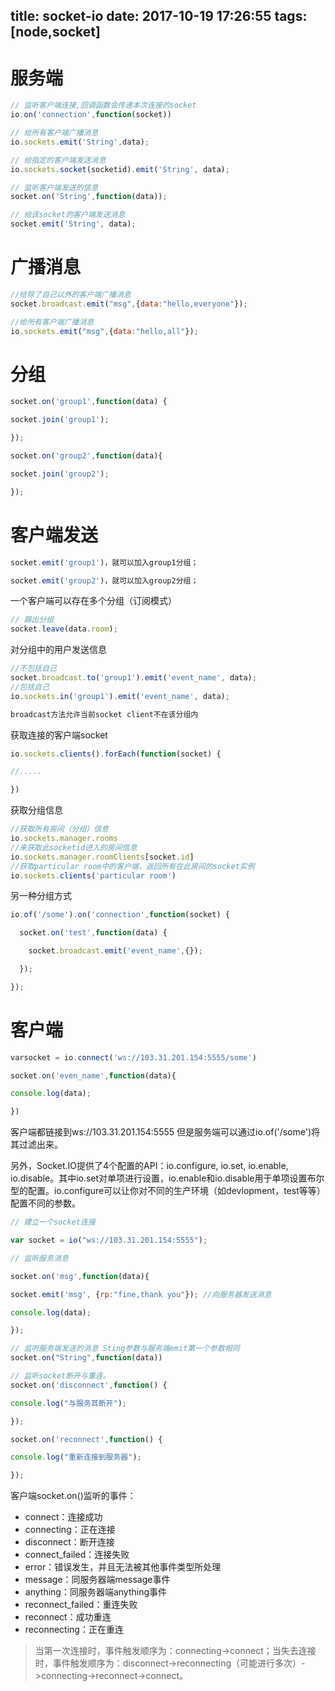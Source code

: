 title: socket-io
date: 2017-10-19 17:26:55
tags: [node,socket]
---
# 服务端

```js
// 监听客户端连接,回调函数会传递本次连接的socket
io.on('connection',function(socket))

// 给所有客户端广播消息
io.sockets.emit('String',data);

// 给指定的客户端发送消息
io.sockets.socket(socketid).emit('String', data);

// 监听客户端发送的信息
socket.on('String',function(data));

// 给该socket的客户端发送消息
socket.emit('String', data);
```

# 广播消息

```js
//给除了自己以外的客户端广播消息
socket.broadcast.emit("msg",{data:"hello,everyone"});

//给所有客户端广播消息
io.sockets.emit("msg",{data:"hello,all"});
```

# 分组
```js
socket.on('group1',function(data) {

socket.join('group1');

});

socket.on('group2',function(data){

socket.join('group2');

});
```

# 客户端发送

```js
socket.emit('group1')，就可以加入group1分组；

socket.emit('group2')，就可以加入group2分组；
```

一个客户端可以存在多个分组（订阅模式）

```js
// 踢出分组
socket.leave(data.room);
```
对分组中的用户发送信息

```js
//不包括自己
socket.broadcast.to('group1').emit('event_name', data);
//包括自己
io.sockets.in('group1').emit('event_name', data);

broadcast方法允许当前socket client不在该分组内
```

获取连接的客户端socket

```js
io.sockets.clients().forEach(function(socket) {

//.....

})
```

获取分组信息

```js
//获取所有房间（分组）信息
io.sockets.manager.rooms
//来获取此socketid进入的房间信息
io.sockets.manager.roomClients[socket.id]
//获取particular room中的客户端，返回所有在此房间的socket实例
io.sockets.clients('particular room')
```
另一种分组方式

```js
io.of('/some').on('connection',function(socket) {

  socket.on('test',function(data) {

    socket.broadcast.emit('event_name',{});

  });

});
```

# 客户端

```js
varsocket = io.connect('ws://103.31.201.154:5555/some')

socket.on('even_name',function(data){

console.log(data);

})
```

客户端都链接到ws://103.31.201.154:5555 但是服务端可以通过io.of('/some')将其过滤出来。

另外，Socket.IO提供了4个配置的API：io.configure, io.set, io.enable, io.disable。其中io.set对单项进行设置，io.enable和io.disable用于单项设置布尔型的配置。io.configure可以让你对不同的生产环境（如devlopment，test等等）配置不同的参数。


```js
// 建立一个socket连接

var socket = io("ws://103.31.201.154:5555");

// 监听服务消息

socket.on('msg',function(data){

socket.emit('msg', {rp:"fine,thank you"}); //向服务器发送消息

console.log(data);

});
```
```js
// 监听服务端发送的消息 Sting参数与服务端emit第一个参数相同
socket.on("String",function(data)) 

// 监听socket断开与重连。
socket.on('disconnect',function() {

console.log("与服务其断开");

});

socket.on('reconnect',function() {

console.log("重新连接到服务器");

});

```

客户端socket.on()监听的事件：

- connect：连接成功
- connecting：正在连接
- disconnect：断开连接
- connect_failed：连接失败
- error：错误发生，并且无法被其他事件类型所处理
- message：同服务器端message事件
- anything：同服务器端anything事件
- reconnect_failed：重连失败
- reconnect：成功重连
- reconnecting：正在重连

> 当第一次连接时，事件触发顺序为：connecting->connect；当失去连接时，事件触发顺序为：disconnect->reconnecting（可能进行多次）->connecting->reconnect->connect。
